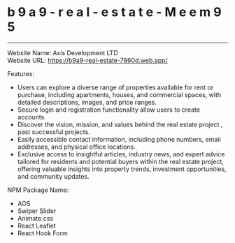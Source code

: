
#   b 9 a 9 - r e a l - e s t a t e - M e e m 9 5 
 
----------------------------------
Website Name: Axis Development LTD \
Website URL: https://b9a9-real-estate-7860d.web.app/

Features:
- Users can explore a diverse range of properties available for rent or purchase, including apartments, houses, and commercial spaces, with detailed descriptions, images, and price ranges.
- Secure login and registration functionality allow users to create accounts.
- Discover the vision, mission, and values behind the real estate project , past successful projects.
-  Easily accessible contact information, including phone numbers, email addresses, and physical office locations.
- Exclusive access to insightful articles, industry news, and expert advice tailored for residents and potential buyers within the real estate project, offering valuable insights into property trends, investment opportunities, and community updates.


NPM Package Name:
- AOS
- Swiper Slider
- Animate.css
- React Leaflet
- React Hook Form

